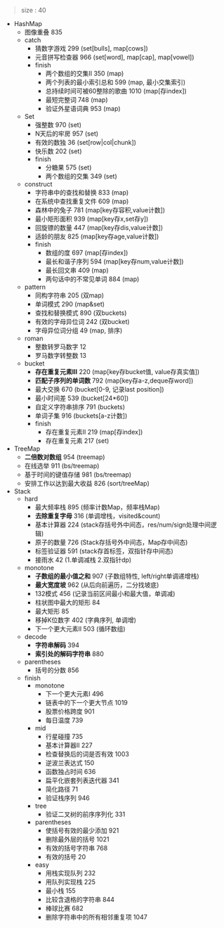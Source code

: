 > size : 40
* HashMap
    - 图像重叠  835
    - catch
        + 猜数字游戏  299  (set[bulls], map[cows])
        + 元音拼写检查器  966  (set[word], map[cap], map[vowel])
        + finish
            * 两个数组的交集II  350  (map)
            * 两个列表的最小索引总和  599  (map, 最小交集索引)
            * 总持续时间可被60整除的歌曲  1010  (map[存index])
            * 最短完整词  748  (map)
            * 验证外星语词典  953  (map)
    - Set
        + 强整数  970  (set)
        + N天后的牢房  957  (set)
        + 有效的数独  36  (set[row|col|chunk])
        + 快乐数  202  (set)
        + finish
            * 分糖果  575  (set)
            * 两个数组的交集  349  (set)
    - construct
        + 字符串中的查找和替换  833  (map)
        + 在系统中查找重复文件  609  (map)
        + 森林中的兔子  781  (map[key存容积,value计数])
        + 最小矩形面积  939  (map<set>[key存x,set存y])
        + 回旋镖的数量  447  (map[key存dis,value计数])
        + 适龄的朋友  825  (map[key存age,value计数])
        + finish
            * 数组的度  697  (map<list>[存index])
            * 最长和谐子序列  594  (map[key存num,value计数])
            * 最长回文串  409  (map)
            * 两句话中的不常见单词  884  (map)
    - pattern
        + 同构字符串  205  (双map)
        + 单词模式  290  (map&set)
        + 查找和替换模式  890  (双buckets)
        + 有效的字母异位词  242  (双bucket)
        + 字母异位词分组  49  (map<list>, 排序)
    - roman
        + 整数转罗马数字  12
        + 罗马数字转整数  13
    - bucket
        + **存在重复元素III**  220  (map[key存bucket值, value存真实值])
        + **匹配子序列的单词数**  792  (map<deque>[key存a-z,deque存word])
        + 最大交换  670  (bucket[0-9, 记录last position])
        + 最小时间差  539  (bucket[24*60])
        + 自定义字符串排序  791  (buckets)
        + 单词子集  916  (buckets[a-z计数])
        + finish
            * 存在重复元素II  219  (map[存index])
            * 存在重复元素  217  (set)
* TreeMap
    - **二倍数对数组**  954  (treemap)
    - 在线选举  911  (bs/treemap)
    - 基于时间的键值存储  981  (bs/treemap)
    - 安排工作以达到最大收益  826  (sort/treeMap)
* Stack
    - hard
        + 最大频率栈  895  (频率计数Map，频率栈Map)
        + **去除重复字母**  316  (单调增栈，visited&count)
        + 基本计算器  224  (stack存括号外中间态，res/num/sign处理中间逻辑)
        + 原子的数量  726  (Stack存括号外中间态，Map存中间态)
        + 标签验证器  591  (stack存首标签，双指针存中间态)
        + 接雨水  42  (1.单调减栈 2.双指针dp)
    - monotone
        + **子数组的最小值之和**  907  (子数组特性, left/right单调递增栈)
        + **最大宽度坡**  962  (从后向前遍历，二分找坡底)
        + 132模式  456  (记录当前区间最小和最大值，单调减)
        + 柱状图中最大的矩形  84
        + 最大矩形  85
        + 移掉K位数字  402  (字典序列, 单调增)
        + 下一个更大元素II  503  (循环数组)
    - decode
        + **字符串解码**  394
        + **索引处的解码字符串**  880
    - parentheses
        + 括号的分数  856
    - finish
        + monotone
            * 下一个更大元素I  496
            * 链表中的下一个更大节点  1019
            * 股票价格跨度  901
            * 每日温度  739
        + mid
            * 行星碰撞  735
            * 基本计算器II  227
            * 检查替换后的词是否有效  1003
            * 逆波兰表达式  150
            * 函数独占时间  636
            * 扁平化嵌套列表迭代器  341
            * 简化路径  71
            * 验证栈序列  946
        + tree
            * 验证二叉树的前序序列化  331
        + parentheses
            * 使括号有效的最少添加  921
            * 删除最外层的括号  1021
            * 有效的括号字符串  768
            * 有效的括号  20
        + easy
            * 用栈实现队列  232
            * 用队列实现栈  225
            * 最小栈  155
            * 比较含退格的字符串  844
            * 棒球比赛  682
            * 删除字符串中的所有相邻重复项  1047

